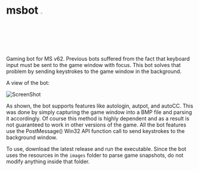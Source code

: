 # msbot <img src="https://github.com/4148/msbot/blob/master/images/msbotgui.ico" width="2.5%" height="2.5%"/>
Gaming bot for MS v62. Previous bots suffered from the fact that keyboard input must be sent to the game window with focus. This bot solves that problem by sending keystrokes to the game window in the background.

A view of the bot:

![ScreenShot](https://raw.github.com/4148/msbot/master/msbot.png)

As shown, the bot supports features like autologin, autpot, and autoCC. This was done by simply capturing the game window into a BMP file and parsing it accordingly. Of course this method is highly dependent and as a result is not guaranteed to work in other versions of the game. All the bot features use the PostMessage() Win32 API function call to send keystrokes to the background window.

To use, download the latest release and run the executable. Since the bot uses the resources in the `images` folder to parse game snapshots, do not modify anything inside that folder.
